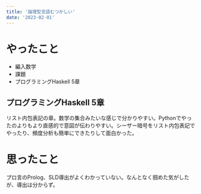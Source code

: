 ```yaml
---
title: '論理型言語むつかしい'
date: '2023-02-01'
---
```


# やったこと

- 編入数学
- 課題
- プログラミングHaskell 5章

## プログラミングHaskell 5章


リスト内包表記の章。数学の集合みたいな感じで分かりやすい。Pythonでやったのよりもより直感的で意図が伝わりやすい。シーザー暗号をリスト内包表記でやったり、頻度分析も簡単にできたりして面白かった。


# 思ったこと


プロ言のProlog、SLD導出がよくわかっていない。なんとなく掴めた気がしたが、導出は分からず。

